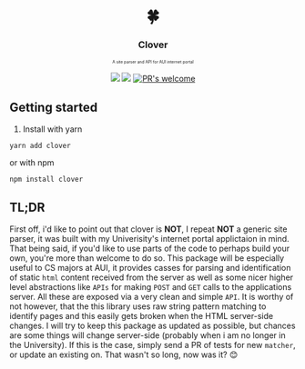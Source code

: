 

<h1 align="center">
   🍀
  <h3 align="center">Clover</h3>
  <p align="center" style="font-size: 0.5em">A site parser and API for AUI internet portal</p>
</h1>

<p align="center">
     <a href="https://github.com/facebook/jest"><img src="https://img.shields.io/badge/tested_with-jest-99424f.svg"></a> 
     <a href="https://opensource.org/licenses/MIT"><img src="https://img.shields.io/badge/License-MIT-yellow.svg"></a>
     <a href="https://github.com/facebook/jest/pulls"><img src="https://img.shields.io/badge/PRs%20-welcome-brightgreen.svg" alt="PR's welcome"></a>

</p>

## Getting started

1. Install with yarn

```
yarn add clover
```

or with npm

```
npm install clover
```
  
## TL;DR
First off, i'd like to point out that clover is **NOT**, I repeat **NOT** a generic site parser, it was built with my Univerisity's internet portal applictaion in mind. That being said, if you'd like to use parts of the code to perhaps build your own, you're more than welcome to do so. This package will be especially useful to CS majors at AUI, it provides casses for parsing and identification of static ```html``` content received from the server as well as some nicer higher level abstractions like ```APIs``` for making ```POST``` and ```GET``` calls to the applications server. All these are exposed via a very clean and simple ```API```. It is worthy of not however, that the this library uses raw string pattern matching to identify pages and this easily gets broken when the HTML server-side changes. I will try to keep this package as updated as possible, but chances are some things will change server-side (probably when i am no longer in the University). If this is the case, simply send a PR of tests for new ```matcher```, or update an existing on. That wasn't so long, now was it? 😊

